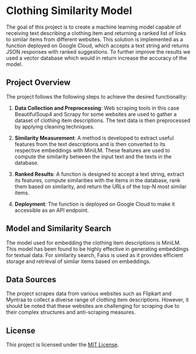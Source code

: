 
# Clothing Similarity Model

The goal of this project is to create a machine learning model capable of receiving text describing a clothing item and returning a ranked list of links to similar items from different websites. This solution is implemented as a function deployed on Google Cloud, which accepts a text string and returns JSON responses with ranked suggestions. To further improve the results we used a vector database which would in return increase the accuracy of the model.

## Project Overview

The project follows the following steps to achieve the desired functionality:

1. **Data Collection and Preprocessing**: Web scraping tools in this case BeautifulSoup4 and Scrapy for some websites are used to gather a dataset of clothing item descriptions. The text data is then preprocessed by applying cleaning techniques.

2. **Similarity Measurement**: A method is developed to extract useful features from the text descriptions and is then converted to its respective embeddings with MiniLM. These features are used to compute the similarity between the input text and the texts in the database.

3. **Ranked Results**: A function is designed to accept a text string, extract its features, compute similarities with the items in the database, rank them based on similarity, and return the URLs of the top-N most similar items.

4. **Deployment**: The function is deployed on Google Cloud to make it accessible as an API endpoint.

## Model and Similarity Search

The model used for embedding the clothing item descriptions is MiniLM. This model has been found to be highly effective in generating embeddings for textual data. For similarity search, Faiss is used as it provides efficient storage and retrieval of similar items based on embeddings.

## Data Sources

The project scrapes data from various websites such as Flipkart and Myntraa to collect a diverse range of clothing item descriptions. However, it should be noted that these websites are challenging for scraping due to their complex structures and anti-scraping measures.

## License

This project is licensed under the [MIT License](LICENSE).

